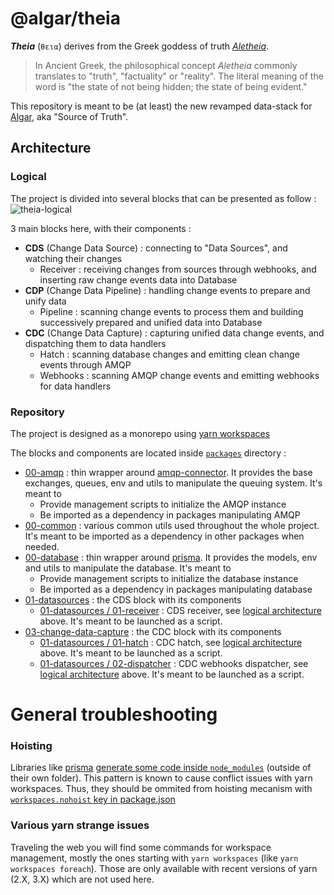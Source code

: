 # @algar/theia

***Theia*** (`θεια`) derives from the Greek goddess of truth [*Aletheia*](https://en.wikipedia.org/wiki/Aletheia).

> In Ancient Greek, the philosophical concept *Aletheia* commonly translates to "truth", "factuality" or "reality". The literal meaning of the word is "the state of not being hidden; the state of being evident."

This repository is meant to be (at least) the new revamped data-stack for [Algar](https://algar.co), aka "Source of Truth".

## Architecture

### Logical

The project is divided into several blocks that can be presented as follow :
![theia-logical](https://user-images.githubusercontent.com/10728426/212053984-0e7f50e1-1a3a-4b6c-87fe-f375c18740ea.png)

3 main blocks here, with their components :
- **CDS** (Change Data Source) : connecting to "Data Sources", and watching their changes
  - Receiver : receiving changes from sources through webhooks, and inserting raw change events data into Database
- **CDP** (Change Data Pipeline) : handling change events to prepare and unify data
  - Pipeline : scanning change events to process them and building successively prepared and unified data into Database
- **CDC** (Change Data Capture) : capturing unified data change events, and dispatching them to data handlers
  - Hatch : scanning database changes and emitting clean change events through AMQP
  - Webhooks : scanning AMQP change events and emitting webhooks for data handlers

### Repository

The project is designed as a monorepo using [yarn workspaces](https://classic.yarnpkg.com/lang/en/docs/workspaces/)

The blocks and components are located inside [`packages`](./packages) directory :
- [00-amqp](./packages/00-amqp) : thin wrapper around [amqp-connector](https://github.com/permettez-moi-de-construire/amqp-connector). It provides the base exchanges, queues, env and utils to manipulate the queuing system. It's meant to
  - Provide management scripts to initialize the AMQP instance
  - Be imported as a dependency in packages manipulating AMQP
- [00-common](./packages/00-common) : various common utils used throughout the whole project. It's meant to be imported as a dependency in other packages when needed.
- [00-database](./packages/00-database) : thin wrapper around [prisma](https://www.prisma.io/). It provides the models, env and utils to manipulate the database. It's meant to
  - Provide management scripts to initialize the database instance
  - Be imported as a dependency in packages manipulating database
- [01-datasources](./packages/01-datasources) : the CDS block with its components
  - [01-datasources / 01-receiver](./packages/01-datasources/01-receiver) : CDS receiver, see [logical architecture](#logical) above. It's meant to be launched as a script.
- [03-change-data-capture](./packages/02-change-data-capture) : the CDC block with its components
  - [01-datasources / 01-hatch](./packages/02-change-data-capture/01-hatch) : CDC hatch, see [logical architecture](#logical) above. It's meant to be launched as a script.
  - [01-datasources / 02-dispatcher](./packages/02-change-data-capture/02-webhooks) : CDC webhooks dispatcher, see [logical architecture](#logical) above. It's meant to be launched as a script.

# General troubleshooting

### Hoisting
Libraries like [prisma](https://www.prisma.io/) [generate some code inside `node_modules`](https://www.prisma.io/docs/concepts/components/prisma-client/working-with-prismaclient/generating-prisma-client) (outside of their own folder). This pattern is known to cause conflict issues with yarn workspaces. Thus, they should be ommited from hoisting mecanism with [`workspaces.nohoist` key in package.json](./package.json)

### Various yarn strange issues
Traveling the web you will find some commands for workspace management, mostly the ones starting with `yarn workspaces` (like `yarn workspaces foreach`). Those are only available with recent versions of yarn (2.X, 3.X) which are not used here.
